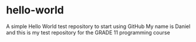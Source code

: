 # hello-world
A simple Hello World test repository to start using GitHub
My name is Daniel and this is my test repository for the GRADE 11 programming course
